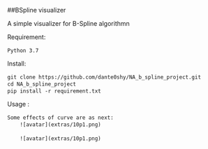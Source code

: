 ##BSpline visualizer

A simple visualizer for B-Spline algorithmn

Requirement:

    Python 3.7

Install:

    git clone https://github.com/dante0shy/NA_b_spline_project.git
    cd NA_b_spline_project
    pip install -r requirement.txt


Usage :

    Some effects of curve are as next:
        ![avatar](extras/10p1.png)
        
        ![avatar](extras/10p1.png)
